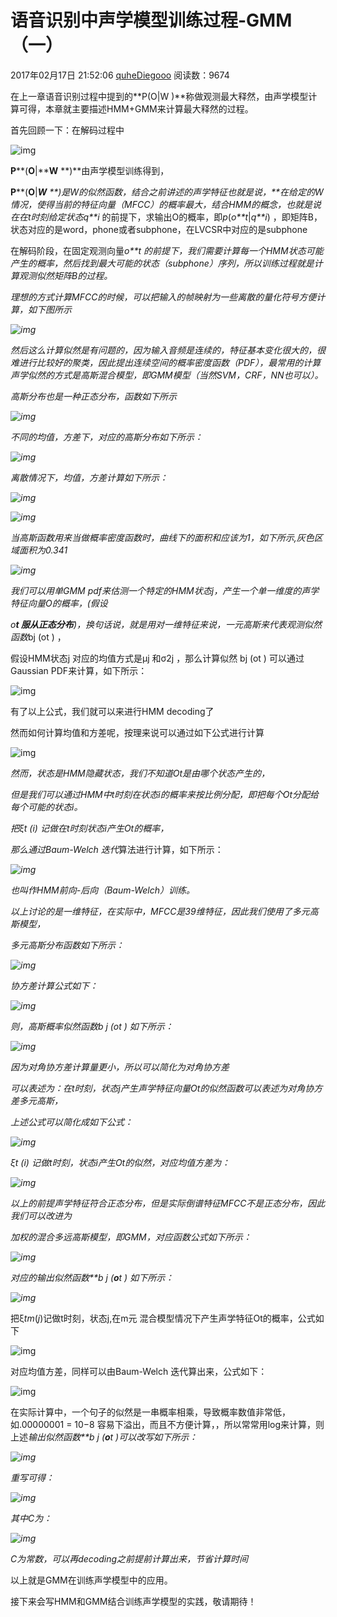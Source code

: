 # 语音识别中声学模型训练过程-GMM（一）

2017年02月17日 21:52:06 [quheDiegooo](https://me.csdn.net/quheDiegooo) 阅读数：9674



在上一章语音识别过程中提到的**P(O|W )**称做观测最大释然，由声学模型计算可得，本章就主要描述HMM+GMM来计算最大释然的过程。

首先回顾一下：在解码过程中

![img](https://img-blog.csdn.net/20170217200127292?watermark/2/text/aHR0cDovL2Jsb2cuY3Nkbi5uZXQvcXVoZURpZWdvb28=/font/5a6L5L2T/fontsize/400/fill/I0JBQkFCMA==/dissolve/70/gravity/Center)

**P****(****O****|****W** **)**由声学模型训练得到，



**P****(****O****|****W** **)是W的似然函数，结合之前讲述的声学特征也就是说，**在给定的W情况，使得当前的特征向量（MFCC）的概率最大，结合HMM的概念，也就是说在在t时刻给定状态*q**i* 的前提下，求输出O的概率，即*p*(*o**t*|*q**i*) ，即矩阵B，状态对应的是word，phone或者subphone，在LVCSR中对应的是subphone

在解码阶段，在固定观测向量*o**t 的前提下，我们需要计算每一个HMM状态可能产生的概率，然后找到最大可能的状态（subphone）序列，所以训练过程就是计算观测似然矩阵B的过程。*

*理想的方式计算MFCC的时候，可以把输入的帧映射为一些离散的量化符号方便计算，如下图所示*

*![img](https://img-blog.csdn.net/20170217203000723?watermark/2/text/aHR0cDovL2Jsb2cuY3Nkbi5uZXQvcXVoZURpZWdvb28=/font/5a6L5L2T/fontsize/400/fill/I0JBQkFCMA==/dissolve/70/gravity/Center)*

*然后这么计算似然是有问题的，因为输入音频是连续的，特征基本变化很大的，很难进行比较好的聚类，因此提出连续空间的概率密度函数（PDF），最常用的计算声学似然的方式是高斯混合模型，即GMM模型（当然SVM，CRF，NN也可以）。*

*高斯分布也是一种正态分布，函数如下所示*

*![img](https://img-blog.csdn.net/20170217203931613?watermark/2/text/aHR0cDovL2Jsb2cuY3Nkbi5uZXQvcXVoZURpZWdvb28=/font/5a6L5L2T/fontsize/400/fill/I0JBQkFCMA==/dissolve/70/gravity/Center)*

*不同的均值，方差下，对应的高斯分布如下所示：*

*![img](https://img-blog.csdn.net/20170217204019316?watermark/2/text/aHR0cDovL2Jsb2cuY3Nkbi5uZXQvcXVoZURpZWdvb28=/font/5a6L5L2T/fontsize/400/fill/I0JBQkFCMA==/dissolve/70/gravity/Center)*

*离散情况下，均值，方差计算如下所示：*

  *![img](https://img-blog.csdn.net/20170217204149801?watermark/2/text/aHR0cDovL2Jsb2cuY3Nkbi5uZXQvcXVoZURpZWdvb28=/font/5a6L5L2T/fontsize/400/fill/I0JBQkFCMA==/dissolve/70/gravity/Center)*

*![img](https://img-blog.csdn.net/20170217204225787?watermark/2/text/aHR0cDovL2Jsb2cuY3Nkbi5uZXQvcXVoZURpZWdvb28=/font/5a6L5L2T/fontsize/400/fill/I0JBQkFCMA==/dissolve/70/gravity/Center)*

*当高斯函数用来当做概率密度函数时，曲线下的面积和应该为1，如下所示,灰色区域面积为0.341*

*![img](https://img-blog.csdn.net/20170217204435384?watermark/2/text/aHR0cDovL2Jsb2cuY3Nkbi5uZXQvcXVoZURpZWdvb28=/font/5a6L5L2T/fontsize/400/fill/I0JBQkFCMA==/dissolve/70/gravity/Center)*



*我们可以用单GMM pdf来估测一个特定的HMM状态j，产生一个单一维度的声学特征向量O的概率，(假设*

*o**t 服从正态分布**)，换句话说，就是用对一维特征来说，一元高斯来代表观测似然函数*bj (ot )  ，

假设HMM状态j 对应的均值方式是μj 和σ2j  ，那么计算似然  bj (ot ) 可以通过Gaussian PDF来计算，如下所示：

![img](https://img-blog.csdn.net/20170217210458328?watermark/2/text/aHR0cDovL2Jsb2cuY3Nkbi5uZXQvcXVoZURpZWdvb28=/font/5a6L5L2T/fontsize/400/fill/I0JBQkFCMA==/dissolve/70/gravity/Center)

有了以上公式，我们就可以来进行HMM decoding了

然而如何计算均值和方差呢，按理来说可以通过如下公式进行计算

![img](https://img-blog.csdn.net/20170217210743985?watermark/2/text/aHR0cDovL2Jsb2cuY3Nkbi5uZXQvcXVoZURpZWdvb28=/font/5a6L5L2T/fontsize/400/fill/I0JBQkFCMA==/dissolve/70/gravity/Center)











*然而，状态是HMM隐藏状态，我们不知道Ot是由哪个状态产生的，*

*但是我们可以通过HMM中t时刻在状态i的概率来按比例分配，即把每个Ot分配给每个可能的状态i。*

*把ξt (i) 记做在t时刻状态i产生Ot的概率，*

*那么通过Baum-Welch 迭代*算法进行计算，如下所示：

*![img](https://img-blog.csdn.net/20170217211624833?watermark/2/text/aHR0cDovL2Jsb2cuY3Nkbi5uZXQvcXVoZURpZWdvb28=/font/5a6L5L2T/fontsize/400/fill/I0JBQkFCMA==/dissolve/70/gravity/Center)*

*也叫作HMM前向-后向（Baum-Welch）训练。*

*以上讨论的是一维特征，在实际中，MFCC是39维特征，因此我们使用了多元高斯模型，*

*多元高斯分布函数如下所示：*

*![img](https://img-blog.csdn.net/20170217213827582?watermark/2/text/aHR0cDovL2Jsb2cuY3Nkbi5uZXQvcXVoZURpZWdvb28=/font/5a6L5L2T/fontsize/400/fill/I0JBQkFCMA==/dissolve/70/gravity/Center)*

*协方差计算公式如下：*

*![img](https://img-blog.csdn.net/20170217214033257)*

*则，高斯概率似然函数b j (ot ) 如下所示：*

*![img](https://img-blog.csdn.net/20170217214231549)*

*因为对角协方差计算量更小，所以可以简化为对角协方差*

*可以表述为：在t时刻，状态j产生声学特征向量Ot的似然函数可以表述为对角协方差多元高斯，*

*上述公式可以简化成如下公式：*



*![img](https://img-blog.csdn.net/20170217214620816)*

*ξt (i) 记做t时刻，状态i产生Ot的似然，对应均值方差为：*

*![img](https://img-blog.csdn.net/20170217215840844?watermark/2/text/aHR0cDovL2Jsb2cuY3Nkbi5uZXQvcXVoZURpZWdvb28=/font/5a6L5L2T/fontsize/400/fill/I0JBQkFCMA==/dissolve/70/gravity/Center)*

*以上的前提声学特征符合正态分布，但是实际倒谱特征MFCC不是正态分布，因此我们可以改进为*

*加权的混合多远高斯模型，即GMM，对应函数公式如下所示：*

*![img](https://img-blog.csdn.net/20170217220515305?watermark/2/text/aHR0cDovL2Jsb2cuY3Nkbi5uZXQvcXVoZURpZWdvb28=/font/5a6L5L2T/fontsize/400/fill/I0JBQkFCMA==/dissolve/70/gravity/Center)*

*对应的输出似然函数**b* *j* *(**o**t* *)* *如下所示：*

*![img](https://img-blog.csdn.net/20170217220627025?watermark/2/text/aHR0cDovL2Jsb2cuY3Nkbi5uZXQvcXVoZURpZWdvb28=/font/5a6L5L2T/fontsize/400/fill/I0JBQkFCMA==/dissolve/70/gravity/Center)*



把ξ*tm*(*j*)记做t时刻，状态j,在m元 混合模型情况下产生声学特征Ot的概率，公式如下

![img](https://img-blog.csdn.net/20170217221036172?watermark/2/text/aHR0cDovL2Jsb2cuY3Nkbi5uZXQvcXVoZURpZWdvb28=/font/5a6L5L2T/fontsize/400/fill/I0JBQkFCMA==/dissolve/70/gravity/Center)

对应均值方差，同样可以由Baum-Welch 迭代算出来，公式如下：

![img](https://img-blog.csdn.net/20170217221152594?watermark/2/text/aHR0cDovL2Jsb2cuY3Nkbi5uZXQvcXVoZURpZWdvb28=/font/5a6L5L2T/fontsize/400/fill/I0JBQkFCMA==/dissolve/70/gravity/Center)

在实际计算中，一个句子的似然是一串概率相乘，导致概率数值非常低，如.00000001 = 10−8 容易下溢出，而且不方便计算，，所以常常用log来计算，则上述*输出似然函数**b* *j* *(**o**t* *)可以改写如下所示：*

*![img](https://img-blog.csdn.net/20170217221628158?watermark/2/text/aHR0cDovL2Jsb2cuY3Nkbi5uZXQvcXVoZURpZWdvb28=/font/5a6L5L2T/fontsize/400/fill/I0JBQkFCMA==/dissolve/70/gravity/Center)*

*重写可得：*

*![img](https://img-blog.csdn.net/20170217221720495?watermark/2/text/aHR0cDovL2Jsb2cuY3Nkbi5uZXQvcXVoZURpZWdvb28=/font/5a6L5L2T/fontsize/400/fill/I0JBQkFCMA==/dissolve/70/gravity/Center)*

*其中C为：*

*![img](https://img-blog.csdn.net/20170217221820722?watermark/2/text/aHR0cDovL2Jsb2cuY3Nkbi5uZXQvcXVoZURpZWdvb28=/font/5a6L5L2T/fontsize/400/fill/I0JBQkFCMA==/dissolve/70/gravity/Center)*

*C为常数，可以再decoding之前提前计算出来，节省计算时间*

以上就是GMM在训练声学模型中的应用。

接下来会写HMM和GMM结合训练声学模型的实践，敬请期待！



